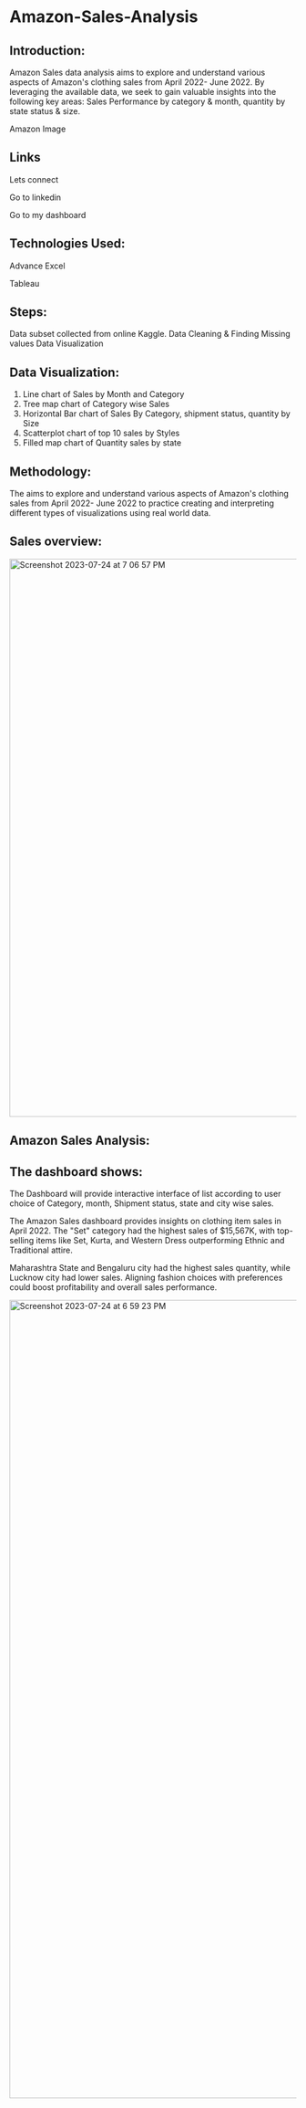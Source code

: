 # Amazon-Sales-Analysis

## Introduction:

Amazon Sales data analysis aims to explore and understand various aspects of Amazon's clothing sales from April 2022- June 2022. By leveraging the available data, we seek to gain valuable insights into the following key areas: Sales Performance by category & month, quantity by state  status & size.


Amazon Image

## Links

Lets connect 

Go to linkedin

Go to my dashboard


## Technologies Used:
Advance Excel

Tableau

## Steps:
 Data subset collected from online Kaggle.
 Data Cleaning & Finding Missing values
 Data Visualization

 
## Data Visualization:
1.	Line chart of Sales by Month and Category
2.	Tree map chart of Category wise Sales
3.	Horizontal Bar chart of Sales By Category, shipment status, quantity by Size 
4.	Scatterplot chart of top 10 sales by Styles
5.	Filled map chart of Quantity sales by state

   
## Methodology:
The aims to explore and understand various aspects of Amazon's clothing sales from April 2022- June 2022 to practice creating and interpreting different types of visualizations using real world data. 

## Sales overview:

<img width="978" alt="Screenshot 2023-07-24 at 7 06 57 PM" src="https://github.com/SaraKarsa/Amazon-Sales-Analysis/assets/132733506/987e07f2-84d3-4f22-acac-8717d28fd0b7">


 
## Amazon Sales Analysis:

## The dashboard shows:

   The Dashboard will provide interactive interface of list according to user choice of Category, month, 
Shipment status, state and city wise sales.

   The Amazon Sales dashboard provides insights on clothing item sales in April 2022. The "Set" category had the highest sales of $15,567K, with top-selling items like Set, Kurta, and Western Dress outperforming Ethnic and Traditional attire.
   
   Maharashtra State and Bengaluru city had the highest sales quantity, while Lucknow city had lower sales. Aligning fashion choices with preferences could boost profitability and overall sales performance.

<img width="1399" alt="Screenshot 2023-07-24 at 6 59 23 PM" src="https://github.com/SaraKarsa/Amazon-Sales-Analysis/assets/132733506/b8866ec3-59c4-4c01-9445-b75e189bc572">


 

